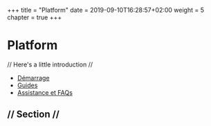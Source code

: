 +++
title = "Platform"
date = 2019-09-10T16:28:57+02:00
weight = 5
chapter = true
+++

# Platform

// Here's a little introduction //

- [Démarrage]()
- [Guides]()
- [Assistance et FAQs]()

## // Section //

